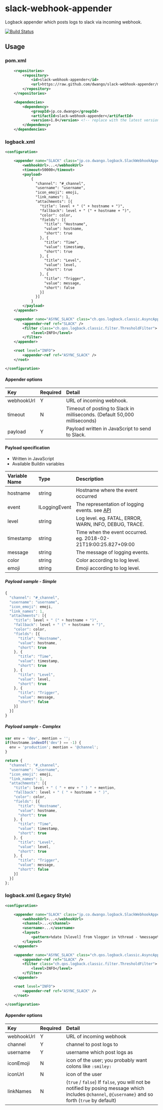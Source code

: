 # slack-webhook-appender
Logback appender which posts logs to slack via incoming webhook.

[![Build Status](https://travis-ci.org/dwango/slack-webhook-appender.svg?branch=master)](https://travis-ci.org/dwango/slack-webhook-appender)

## Usage

### pom.xml

```xml
    <repositories>
        <repository>
            <id>slack-webhook-appender</id>
            <url>https://raw.github.com/dwango/slack-webhook-appender/mvn-repo/</url>
        </repository>
    </repositories>

    <dependencies>
        <dependency>
            <groupId>jp.co.dwango</groupId>
            <artifactId>slack-webhook-appender</artifactId>
            <version>1.0</version> <!-- replace with the latest version -->
        </dependency>
    </dependencies>
```

### logback.xml

```xml
<configuration>

    <appender name="SLACK" class="jp.co.dwango.logback.SlackWebhookAppender">
        <webhookUrl>...</webhookUrl>
        <timeout>50000</timeout>
        <payload>
            {
              "channel": "#_channel",
              "username": "username",
              "icon_emoji": emoji,
              "link_names": 1,
              "attachments": [{
                "title": level + " (" + hostname + ")",
                "fallback": level + " (" + hostname + ")",
                "color": color,
                "fields": [{
                  "title": "Hostname",
                  "value": hostname,
                  "short": true
                }, {
                  "title": "Time",
                  "value": timestamp,
                  "short": true
                }, {
                  "title": "Level",
                  "value": level,
                  "short": true
                }, {
                  "title": "Trigger",
                  "value": message,
                  "short": false
                }]
              }]
            }
        </payload>
    </appender>

    <appender name="ASYNC_SLACK" class="ch.qos.logback.classic.AsyncAppender">
        <appender-ref ref="SLACK" />
        <filter class="ch.qos.logback.classic.filter.ThresholdFilter">
            <level>INFO</level>
        </filter>
    </appender>

    <root level="INFO">
        <appender-ref ref="ASYNC_SLACK" />
    </root>

</configuration>
```

#### Appender options

|Key|Required|Detail|
|:----|:----|:----|
|webhookUrl|Y|URL of incoming webhook.|
|timeout|N|Timeout of posting to Slack in milliseconds. (Default 50,000 milliseconds)|
|payload|Y|Payload written in JavaScript to send to Slack.|

#### Payload specification

- Written in JavaScript
- Available Buildin variables

|Variable Name|Type|Description|
|:----|:----|:----|
|hostname|string|Hostname where the event occurred|
|event|ILoggingEvent|The representation of logging events. see [API](https://logback.qos.ch/apidocs/ch/qos/logback/classic/spi/ILoggingEvent.html)|
|level|string|Log level. eg. FATAL, ERROR, WARN, INFO, DEBUG, TRACE.|
|timestamp|string|Time when the event occurred. eg. 2018-02-21T19:00:25.827+09:00|
|message|string|The message of logging events.|
|color|string|Color according to log level.|
|emoji|string|Emoji according to log level.|

##### Payload sample - Simple

```javascript
{
  "channel": "#_channel",
  "username": "username",
  "icon_emoji": emoji,
  "link_names": 1,
  "attachments": [{
    "title": level + " (" + hostname + ")",
    "fallback": level + " (" + hostname + ")",
    "color": color,
    "fields": [{
      "title": "Hostname",
      "value": hostname,
      "short": true
    }, {
      "title": "Time",
      "value": timestamp,
      "short": true
    }, {
      "title": "Level",
      "value": level,
      "short": true
    }, {
      "title": "Trigger",
      "value": message,
      "short": false
    }]
  }]
}
```

##### Payload sample - Complex

```javascript
var env = 'dev', mention = '';
if(hostname.indexOf('dev') == -1) {
  env = 'production'; mention = '@channel';
}

return {
  "channel": "#_channel",
  "username": "username",
  "icon_emoji": emoji,
  "link_names": 1,
  "attachments": [{
    "title": level + " ( " + env + " ) " + mention,
    "fallback": level + " ( " + hostname + " )",
    "color": color,
    "fields": [{
      "title": "Hostname",
      "value": hostname,
      "short": true
    }, {
      "title": "Time",
      "value": timestamp,
      "short": true
    }, {
      "title": "Level",
      "value": level,
      "short": true
    }, {
      "title": "Trigger",
      "value": message,
      "short": false
    }]
  }]
};
```

### logback.xml (Legacy Style)

```xml
<configuration>

    <appender name="SLACK" class="jp.co.dwango.logback.SlackWebhookAppender">
        <webhookUrl>...</webhookUrl>
        <channel>...</channel>
        <username>...</username>
        <layout>
            <pattern>%date [%level] from %logger in %thread - %message%n%xException</pattern>
        </layout>
    </appender>

    <appender name="ASYNC_SLACK" class="ch.qos.logback.classic.AsyncAppender">
        <appender-ref ref="SLACK" />
        <filter class="ch.qos.logback.classic.filter.ThresholdFilter">
            <level>INFO</level>
        </filter>
    </appender>

    <root level="INFO">
        <appender-ref ref="ASYNC_SLACK" />
    </root>

</configuration>
```

#### Appender options

|Key|Required|Detail|
|:----|:----|:----|
|webhookUrl|Y|URL of incoming webhook|
|channel|Y|channel to post logs to|
|username|Y|username which post logs as|
|iconEmoji|N|icon of the user; you probably want colons like `:smiley:`|
|iconUrl|N|icon of the user|
|linkNames|N|(`true` / `false`) If `false`, you will not be notified by posing message which includes `@channel`, `@{username}` and so forth (`true` by default)|
